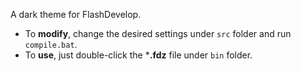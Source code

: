 A dark theme for FlashDevelop.
* To **modify**, change the desired settings under `src` folder and run `compile.bat`.
* To **use**, just double-click the ***.fdz** file under `bin` folder.
